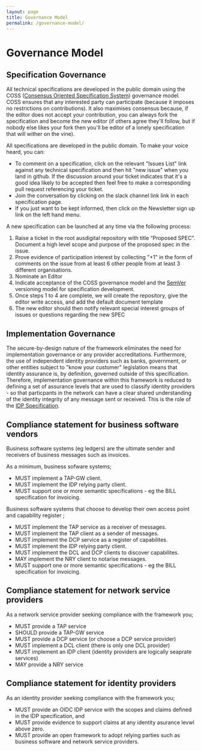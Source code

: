 ```yaml
---
layout: page
title: Governance Model
permalink: /governance-model/
---
```

# Governance Model

## Specification Governance
All technical specifications are developed in the public domain using the COSS ([Consensus Oriented Specification System](https://rfc.unprotocols.org/spec:2/COSS/)) governance model. COSS ensures that any interested party can participate (because it imposes no restrictions on contributions). It also maximises consensus because, if the editor does not accept your contribution, you can always fork the specification and become the new editor (if others agree they'll follow, but if nobody else likes your fork then you'll be editor of a lonely specification that will wither on the vine).

All specifications are developed in the public domain. To make your voice heard, you can:

 * To comment on a specification, click on the relevant "Issues List" link against any technical specification and then hit "new issue" when you land in github.  If the discussion around your ticket indicates that it's a good idea likely to be accepted then feel free to make a corresponding pull request referencing your ticket.
 * Join the conversation by clicking on the slack channel link link in each specification page.
 * If you just want to be kept informed, then click on the Newsletter sign up link on the left hand menu.

A new specification can be launched at any time via the following process:

 1. Raise a ticket in the root ausdigital repository with title “Proposed SPEC”. Document a high level scope and purpose of the proposed spec in the issue.
 2. Prove evidence of participation interest by collecting "+1" in the form of comments on the issue from at least 6 other people from at least 3 different organisations.
 3. Nominate an Editor
 4. Indicate acceptance of the COSS governance model and the [SemVer](http://semver.org/) versioning model for specification development.
  5. Once steps 1 to 4 are complete, we will create the repository, give the editor write access, and add the default document template
 6. The new editor should then notify relevant special interest groups of issues or questions regarding the new SPEC

## Implementation Governance
The secure-by-design nature of the framework eliminates the need for implementation governance or any provider accreditations. Furthermore, the use of independent identity providers such as banks, government, or other entities subject to "know your customer" legislation means that identity assurance is, by definition, governed outside of this specification. Therefore, implementation governance within this framework is reduced to defining a set of assurance levels that are used to classify identity providers - so that particpants in the network can have a clear shared understanding of the identity integrity of any message sent or received. This is the role of the [IDP Specification](https://ausdigital-idp.readthedocs.org/).


## Compliance statement for business software vendors

Business software systems (eg ledgers) are the ultimate sender and receivers of business messages such as invoices. 

As a minimum, business sofware systems;

 * MUST implement a TAP-GW client.
 * MUST implement the IDP relying party client.
 * MUST support one or more semantic specifications - eg the BILL specification for invoicing.
 
Business software systems that choose to develop their own access point and capability register ;

 * MUST implement the TAP service as a receiver of messages.
 * MUST implement the TAP client as a sender of messages.
 * MUST implement the DCP service as a register of capabilites.
 * MUST implement the IDP relying party client.
 * MUST implement the DCL and DCP clients to discover capabilites.
 * MAY implement the NRY client to notarise messages.
 * MUST support one or more semantic specifications - eg the BILL specification for invoicing.
 
## Compliance statement for network service providers

As a network service provider seeking compliance with the framework you;

 * MUST provide a TAP service
 * SHOULD provide a TAP-GW service
 * MUST provide a DCP service (or choose a DCP service provider)
 * MUST implement a DCL client (there is only one DCL provider)
 * MUST implement an IDP client (identity providers are logically seaprate services)
 * MAY provide a NRY service

## Compliance statement for identity providers

As an identity provider seeking compliance with the framework you;

* MUST provide an OIDC IDP service with the scopes and claims defined in the IDP specification, and
* MUST provide evidence to support claims at any identity asurance levwl above zero.
* MUST provide an open framework to adopt relying parties such as business software and network service providers.
